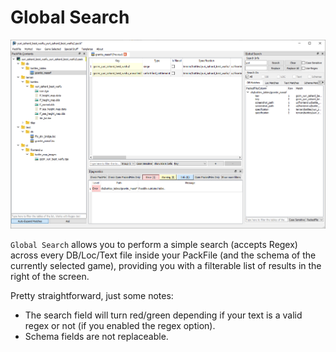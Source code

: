 # Global Search

![Gonna search you around the globe, with a satelite and infrared to see you move through the night...](./images/image15.png)

`Global Search` allows you to perform a simple search (accepts Regex) across every DB/Loc/Text file inside your PackFile (and the schema of the currently selected game), providing you with a filterable list of results in the right of the screen.

Pretty straightforward, just some notes:
- The search field will turn red/green depending if your text is a valid regex or not (if you enabled the regex option).
- Schema fields are not replaceable.
